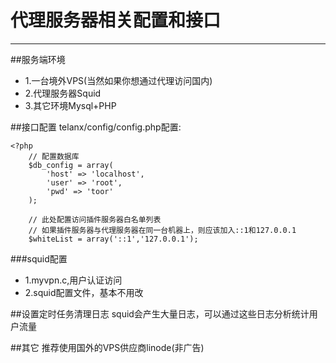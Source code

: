 代理服务器相关配置和接口
========================
---
##服务端环境
* 1.一台境外VPS(当然如果你想通过代理访问国内)
* 2.代理服务器Squid
* 3.其它环境Mysql+PHP

##接口配置
telanx/config/config.php配置:

    <?php
        // 配置数据库
        $db_config = array(
            'host' => 'localhost',
            'user' => 'root',
            'pwd' => 'toor'
        );

        // 此处配置访问插件服务器白名单列表
        // 如果插件服务器与代理服务器在同一台机器上，则应该加入::1和127.0.0.1
        $whiteList = array('::1','127.0.0.1');

###squid配置
* 1.myvpn.c,用户认证访问
* 2.squid配置文件，基本不用改

##设置定时任务清理日志
squid会产生大量日志，可以通过这些日志分析统计用户流量

##其它
推荐使用国外的VPS供应商linode(非广告)
